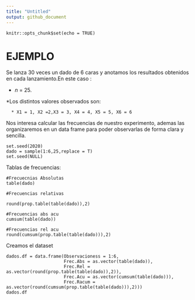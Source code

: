 ```yaml
---
title: "Untitled"
output: github_document
---
```


```{r setup, include=FALSE}
knitr::opts_chunk$set(echo = TRUE)
```

# EJEMPLO

Se lanza 30 veces un dado de 6 caras y anotamos los resultados obtenidos en cada lanzamiento.En este caso :

  * $n$ = 25.
  
  *Los distintos valores observados son:
  
      * X1 = 1, X2 =2,X3 = 3, X4 = 4, X5 = 5, X6 = 6
      
Nos interesa calcular las frecuencias de nuestro experimento, ademas las organizaremos en un data frame para poder observarlas de forma clara y sencilla.

```{r}
set.seed(2020)
dado = sample(1:6,25,replace = T)
set.seed(NULL)

```

Tablas de frecuencias:

```{r}
#Frecuecnias Absolutas
table(dado)
```

```{r}
#Frecuencias relativas

round(prop.table(table(dado)),2)
```

```{r}
#Frecuencias abs acu
cumsum(table(dado))
```
```{r}
#Frecuencias rel acu
round(cumsum(prop.table(table(dado))),2)
```

Creamos el dataset
```{r}
dados.df = data.frame(Observacioness = 1:6,
                      Frec.Abs = as.vector(table(dado)),
                      Frec.Rel = as.vector(round(prop.table(table(dado)),2)),
                      Frec.Acu = as.vector(cumsum(table(dado))),
                      Frec.Racum = as.vector(round(cumsum(prop.table(table(dado))),2)))
dados.df
                     
```

